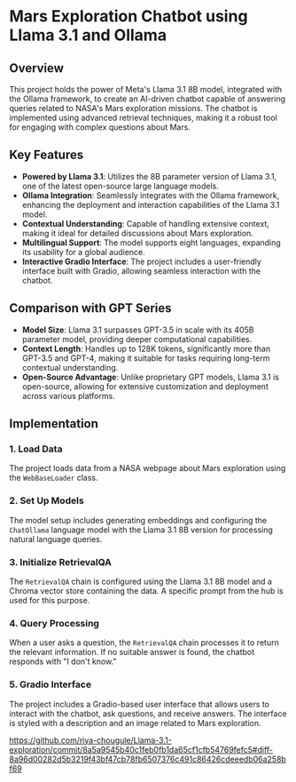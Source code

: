 # Mars Exploration Chatbot using Llama 3.1 and Ollama

## Overview

This project holds the power of Meta's Llama 3.1 8B model, integrated with the Ollama framework, to create an AI-driven chatbot capable of answering queries related to NASA's Mars exploration missions. 
The chatbot is implemented using advanced retrieval techniques, making it a robust tool for engaging with complex questions about Mars.

## Key Features

- **Powered by Llama 3.1**: Utilizes the 8B parameter version of Llama 3.1, one of the latest open-source large language models.
- **Ollama Integration**: Seamlessly integrates with the Ollama framework, enhancing the deployment and interaction capabilities of the Llama 3.1 model.
- **Contextual Understanding**: Capable of handling extensive context, making it ideal for detailed discussions about Mars exploration.
- **Multilingual Support**: The model supports eight languages, expanding its usability for a global audience.
- **Interactive Gradio Interface**: The project includes a user-friendly interface built with Gradio, allowing seamless interaction with the chatbot.

## Comparison with GPT Series

- **Model Size**: Llama 3.1 surpasses GPT-3.5 in scale with its 405B parameter model, providing deeper computational capabilities.
- **Context Length**: Handles up to 128K tokens, significantly more than GPT-3.5 and GPT-4, making it suitable for tasks requiring long-term contextual understanding.
- **Open-Source Advantage**: Unlike proprietary GPT models, Llama 3.1 is open-source, allowing for extensive customization and deployment across various platforms.



## Implementation


### 1. Load Data
The project loads data from a NASA webpage about Mars exploration using the `WebBaseLoader` class.

### 2. Set Up Models
The model setup includes generating embeddings and configuring the `ChatOllama` language model with the Llama 3.1 8B version for processing natural language queries.

### 3. Initialize RetrievalQA
The `RetrievalQA` chain is configured using the Llama 3.1 8B model and a Chroma vector store containing the data. A specific prompt from the hub is used for this purpose.

### 4. Query Processing
When a user asks a question, the `RetrievalQA` chain processes it to return the relevant information. If no suitable answer is found, the chatbot responds with "I don't know."

### 5. Gradio Interface
The project includes a Gradio-based user interface that allows users to interact with the chatbot, ask questions, and receive answers. The interface is styled with a description and an image related to Mars exploration.

https://github.com/riya-chougule/Llama-3.1-exploration/commit/8a5a9545b40c1feb0fb1da65cf1cfb54769fefc5#diff-8a96d00282d5b3219f43bf47cb78fb6507376c491c86426cdeeedb06a258bf69

